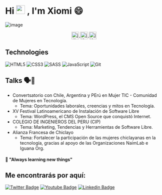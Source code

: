 # Hi <img src="https://camo.githubusercontent.com/e8e7b06ecf583bc040eb60e44eb5b8e0ecc5421320a92929ce21522dbc34c891/68747470733a2f2f6d656469612e67697068792e636f6d2f6d656469612f6876524a434c467a6361737252346961377a2f67697068792e676966" width="28" data-canonical-src="https://media.giphy.com/media/hvRJCLFzcasrR4ia7z/giphy.gif" style="max-width:100%;"> , I'm Xiomi 😄 

<!--<img width="1252" alt="banner-github" src="https://user-images.githubusercontent.com/45037868/107915497-e2f43500-6f64-11eb-8d10-4048ea1ce832.png"> -->

![image](https://user-images.githubusercontent.com/21746170/127181482-02793438-38b8-40d7-8af7-796eb3697be1.png)

<p align="center">
 <a href="https://twitter.com/xiomi_pimpo" target="_blank">
  <img align="center" src="https://cdn.jsdelivr.net/npm/simple-icons@3.0.1/icons/firefox.svg" alt="jlferrete" height="24px" width="24px" />
 </a>
 <a href="https://www.linkedin.com/in/xi0mara/" target="_blank">
  <img align="center" src="https://cdn.jsdelivr.net/npm/simple-icons@3.0.1/icons/linkedin.svg" alt="jlferrete" height="24px" width="24px" />
 </a>
 <a href="https://twitter.com/xiomi_pimpo" target="_blank">
  <img align="center" src="https://cdn.jsdelivr.net/npm/simple-icons@3.0.1/icons/twitter.svg" alt="jlferrete" height="24px" width="24px" />
 </a>
</p>

## Technologies
![HTML5](https://img.shields.io/badge/-HTML5-E34F26?style=plastic&logo=html5&logoColor=white)
![CSS3](https://img.shields.io/badge/-CSS3-1572B6?style=plastic&logo=css3&logoColor=white)
![SASS](https://img.shields.io/badge/-SASS-CC6699?style=plastic&logo=sass&logoColor=white)
![JavaScript](https://img.shields.io/badge/-JavaScript-F7DF1E?style=plastic&logo=JavaScript&logoColor=black)
![Git](https://img.shields.io/badge/-Git-F05032?style=plastic&logo=git&logoColor=white)

<!--
![Angular](https://img.shields.io/badge/-Angular-DD0031?style=plastic&logo=angular)
![Vue](https://img.shields.io/badge/-Vue-4FC08D?style=plastic&logo=vue.js&logoColor=white)
![React](https://img.shields.io/badge/-React-61DAFB?style=plastic&logo=react&logoColor=white)
![TypeScript](https://img.shields.io/badge/-TypeScript-3178C6?style=plastic&logo=TypeScript&logoColor=white)
![Node.js](https://img.shields.io/badge/-Node.js-339933?style=plastic&logo=node.js&logoColor=white)
![MongoDB](https://img.shields.io/badge/-MongoDB-47A248?style=plastic&logo=MongoDB&logoColor=white)
![Docker](https://img.shields.io/badge/-Docker-2496ED?style=plastic&logo=docker&logoColor=white)
![Jest](https://img.shields.io/badge/-Jest-C21325?style=plastic&logo=Jest&logoColor=white)
![Cypress](https://img.shields.io/badge/-Cypress-17202C?style=plastic&logo=Cypress&logoColor=white)
HTML5 CSS3 SASS JavaScript Angular Vue React TypeScript Git Node.js MongoDB Docker Jest Cypress -->

## Talks 🗣️💬 
- Convertsatorio con Chile, Argentina y PErú en Mujer TIC - Comunidad de Mujeres en Tecnología.
  - Tema: Oportunidades laborales, creencias y mitos en Tecnología.
- XV Festival Latinoamericano de Instalación de Software Libre
  - Tema: WordPress, el CMS Open Source que conquistó Internet.
- COLEGIO DE INGENIEROS DEL PERU (CIP)
  - Tema: Marketing, Tendencias y Herramientas de Software Libre.
- Alianza Francesa de Chiclayo
  - Tema: Fortalecer la participación de las mujeres chiclayanas en la tecnología, gracias al apoyo de las Organizaciones NaimLab e Iguana Org.

#### 🌱 "Always learning new things"

## Me encontrarás por aquí:
[![Twitter Badge](https://img.shields.io/badge/-Twitter-1DA1F2?style=plastic&logo=Twitter&logoColor=white&link=https://twitter.com/xiomi_pimpo)](https://twitter.com/xiomi_pimpo)
[![Youtube Badge](https://img.shields.io/badge/-Youtube-FF0000?style=plastic&logo=youtube&logoColor=white&link=https://www.youtube.com/channel/UCsmLy_COJPEpALLQzmp8CAQ)](https://www.youtube.com/channel/UCsmLy_COJPEpALLQzmp8CAQ)
[![Linkedin Badge](https://img.shields.io/badge/-Linkedin-0077B5?style=plastic&logo=Linkedin&logoColor=white&link=https://www.linkedin.com/in/xi0mara/)](https://www.linkedin.com/in/xi0mara/)









<!--
<p align="left">
 <img src="https://github.com/konpa/devicon/blob/master/icons/php/php-original.svg" alt="php" width="24px" height="24px"/>
 <img src="https://github.com/konpa/devicon/blob/master/icons/wordpress/wordpress-original.svg" alt="wordpress" width="24px" height="24px"/>
 <img src="https://github.com/konpa/devicon/blob/master/icons/laravel/laravel-plain-wordmark.svg" alt="laravel" width="24px" height="24px"/>
 <img src="https://github.com/konpa/devicon/blob/master/icons/java/java-original-wordmark.svg" alt="java spring boot" width="24px" height="24px"/>
 <img src="https://konpa.github.io/devicon/devicon.git/icons/javascript/javascript-original.svg" alt="javascript" width="24px" height="24px"/>
 <img src="https://konpa.github.io/devicon/devicon.git/icons/css3/css3-original-wordmark.svg" alt="css3" width="24px" height="24px"/>
 <img src="https://github.com/konpa/devicon/blob/master/icons/docker/docker-original-wordmark.svg" alt="docker" width="24px" height="24px"/>
</p> -->

<!--![image](https://user-images.githubusercontent.com/21746170/127176076-12b61ce0-7959-4157-abd3-ba77011717cd.png)
 ![image](https://user-images.githubusercontent.com/21746170/127177775-b135065f-3e63-4804-bc40-2db240b7a9dd.png)
-->

<!--
**xi0mara/xi0mara** is a ✨ _special_ ✨ repository because its `README.md` (this file) appears on your GitHub profile.

Here are some ideas to get you started:

- 🔭 I’m currently working on ...
- 👯 I’m looking to collaborate on ...
- 🤔 I’m looking for help with ...
- 💬 Ask me about ...
- 📫 How to reach me: ...
- 😄 Pronouns: ...
- ⚡ Fun fact: ...
-->
